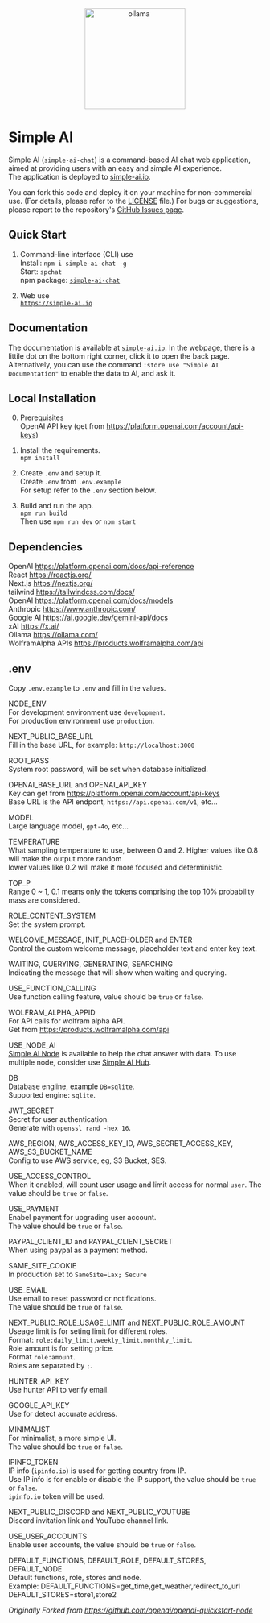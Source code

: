 <div align="center">
  <a href="https://ollama.com">
    <img alt="ollama" height="200px" src="https://github.com/user-attachments/assets/1f8f0f14-23d6-4e45-9a32-ad79a390b35b">
  </a>
</div>


Simple AI
=========

Simple AI (`simple-ai-chat`) is a command-based AI chat web application, aimed at providing users with an easy and simple AI experience.  
The application is deployed to [simple-ai.io](https://simple-ai.io).  

You can fork this code and deploy it on your machine for non-commercial use. (For details, please refer to the [LICENSE](https://github.com/gcc3/simple-ai-chat/blob/master/LICENSE) file.) For bugs or suggestions, please report to the repository's [GitHub Issues page](https://github.com/gcc3/simple-ai-chat/issues).  


Quick Start
-----------

1. Command-line interface (CLI) use  
    Install: `npm i simple-ai-chat -g`  
    Start: `spchat`  
    npm package: [`simple-ai-chat`](https://www.npmjs.com/package/simple-ai-chat)  

2. Web use  
    [`https://simple-ai.io`](https://simple-ai.io)  


Documentation
-------------

The documentation is available at [`simple-ai.io`](https://simple-ai.io).  In the webpage, there is a littile dot on the bottom right corner, click it to open the back page. Alternatively, you can use the command `:store use "Simple AI Documentation"` to enable the data to AI, and ask it.  


Local Installation
------------------

0. Prerequisites  
   OpenAI API key (get from https://platform.openai.com/account/api-keys)  

1. Install the requirements.  
  `npm install`  

2. Create `.env` and setup it.  
  Create `.env` from `.env.example`  
  For setup refer to the `.env` section below.

3. Build and run the app.  
  `npm run build`  
  Then use `npm run dev` or `npm start`  


Dependencies
------------

OpenAI https://platform.openai.com/docs/api-reference  
React https://reactjs.org/  
Next.js https://nextjs.org/  
tailwind https://tailwindcss.com/docs/  
OpenAI https://platform.openai.com/docs/models  
Anthropic https://www.anthropic.com/  
Google AI https://ai.google.dev/gemini-api/docs  
xAI https://x.ai/  
Ollama https://ollama.com/  
WolframAlpha APIs https://products.wolframalpha.com/api  


.env
----

Copy `.env.example` to `.env` and fill in the values.  

NODE_ENV  
For development environment use `development`.  
For production environment use `production`.  

NEXT_PUBLIC_BASE_URL  
Fill in the base URL, for example: `http://localhost:3000`  

ROOT_PASS  
System root password, will be set when database initialized.  

OPENAI_BASE_URL and OPENAI_API_KEY  
Key can get from https://platform.openai.com/account/api-keys  
Base URL is the API endpont, `https://api.openai.com/v1`, etc...

MODEL  
Large language model, `gpt-4o`, etc...  

TEMPERATURE  
What sampling temperature to use, between 0 and 2. Higher values like 0.8 will make the output more random  
lower values like 0.2 will make it more focused and deterministic.  

TOP_P  
Range 0 ~ 1, 0.1 means only the tokens comprising the top 10% probability mass are considered.  

ROLE_CONTENT_SYSTEM  
Set the system prompt.  

WELCOME_MESSAGE, INIT_PLACEHOLDER and ENTER  
Control the custom welcome message, placeholder text and enter key text.  

WAITING, QUERYING, GENERATING, SEARCHING  
Indicating the message that will show when waiting and querying.  

USE_FUNCTION_CALLING  
Use function calling feature, value should be `true` or `false`.  

WOLFRAM_ALPHA_APPID  
For API calls for wolfram alpha API.  
Get from https://products.wolframalpha.com/api

USE_NODE_AI  
[Simple AI Node](https://github.com/gcc3/simple-ai-node) is available to help the chat answer with data.
To use multiple node, consider use [Simple AI Hub](https://github.com/gcc3/simple-ai-hub).  

DB  
Database engline, example `DB=sqlite`.  
Supported engine: `sqlite`.  

JWT_SECRET  
Secret for user authentication.  
Generate with `openssl rand -hex 16`.  

AWS_REGION, AWS_ACCESS_KEY_ID, AWS_SECRET_ACCESS_KEY, AWS_S3_BUCKET_NAME  
Config to use AWS service, eg, S3 Bucket, SES.  

USE_ACCESS_CONTROL  
When it enabled, will count user usage and limit access for normal `user`.
The value should be `true` or `false`.

USE_PAYMENT  
Enabel payment for upgrading user account.  
The value should be `true` or `false`.  

PAYPAL_CLIENT_ID and PAYPAL_CLIENT_SECRET  
When using paypal as a payment method.

SAME_SITE_COOKIE  
In production set to `SameSite=Lax; Secure`

USE_EMAIL  
Use email to reset password or notifications.  
The value should be `true` or `false`.  

NEXT_PUBLIC_ROLE_USAGE_LIMIT and NEXT_PUBLIC_ROLE_AMOUNT  
Useage limit is for seting limit for different roles.  
Format: `role:daily_limit,weekly_limit,monthly_limit`.  
Role amount is for setting price.  
Format `role:amount`.  
Roles are separated by `;`.  

HUNTER_API_KEY  
Use hunter API to verify email.  

GOOGLE_API_KEY  
Use for detect accurate address.   

MINIMALIST  
For minimalist, a more simple UI.  
The value should be `true` or `false`.  

IPINFO_TOKEN  
IP info (`ipinfo.io`) is used for getting country from IP.   
Use IP info is for enable or disable the IP support, the value should be `true` or `false`.  
`ipinfo.io` token will be used.  

NEXT_PUBLIC_DISCORD and NEXT_PUBLIC_YOUTUBE  
Discord invitation link and YouTube channel link.  

USE_USER_ACCOUNTS  
Enable user accounts, the value should be `true` or `false`.  

DEFAULT_FUNCTIONS, DEFAULT_ROLE, DEFAULT_STORES, DEFAULT_NODE  
Default functions, role, stores and node.  
Example: 
DEFAULT_FUNCTIONS=get_time,get_weather,redirect_to_url  
DEFAULT_STORES=store1,store2  

_Originally Forked from https://github.com/openai/openai-quickstart-node_  
